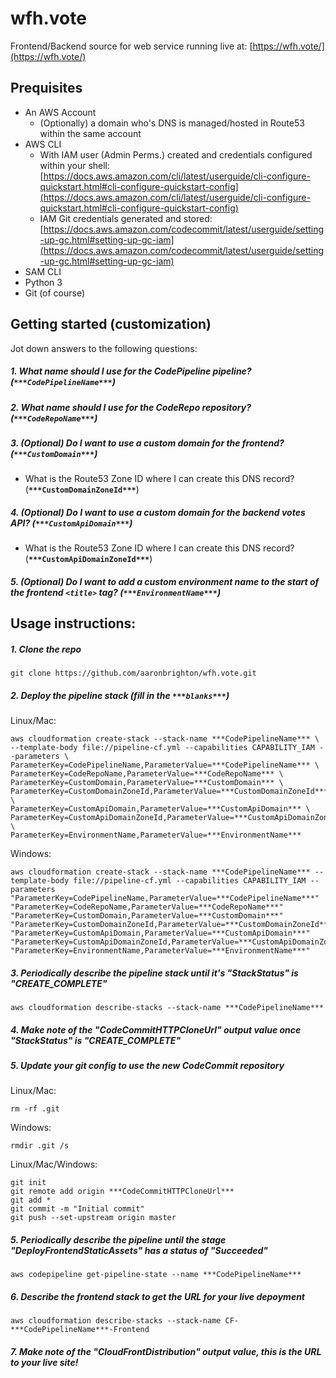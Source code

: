 # wfh.vote

Frontend/Backend source for web service running live at: [https://wfh.vote/](https://wfh.vote/)

## Prequisites

* An AWS Account
	* (Optionally) a domain who's DNS is managed/hosted in Route53 within the same account
* AWS CLI
	* With IAM user (Admin Perms.) created and credentials configured within your shell: [https://docs.aws.amazon.com/cli/latest/userguide/cli-configure-quickstart.html#cli-configure-quickstart-config](https://docs.aws.amazon.com/cli/latest/userguide/cli-configure-quickstart.html#cli-configure-quickstart-config)
	* IAM Git credentials generated and stored: [https://docs.aws.amazon.com/codecommit/latest/userguide/setting-up-gc.html#setting-up-gc-iam](https://docs.aws.amazon.com/codecommit/latest/userguide/setting-up-gc.html#setting-up-gc-iam)
* SAM CLI
* Python 3
* Git (of course)

## Getting started (customization)

Jot down answers to the following questions:

##### 1. What name should I use for the CodePipeline pipeline? (**`***CodePipelineName***`**)
##### 2. What name should I use for the CodeRepo repository? (**`***CodeRepoName***`**)
##### 3. (Optional) Do I want to use a custom domain for the frontend? (**`***CustomDomain***`**)
- What is the Route53 Zone ID where I can create this DNS record? (**`***CustomDomainZoneId***`**)
##### 4. (Optional) Do I want to use a custom domain for the backend votes API? (**`***CustomApiDomain***`**)
- What is the Route53 Zone ID where I can create this DNS record? (**`***CustomApiDomainZoneId***`**)
##### 5. (Optional) Do I want to add a custom environment name to the start of the frontend `<title>` tag? (**`***EnvironmentName***`**)


## Usage instructions:

##### 1. Clone the repo
```
git clone https://github.com/aaronbrighton/wfh.vote.git
```
##### 2. Deploy the pipeline stack (fill in the `***blanks***`)
Linux/Mac:
```
aws cloudformation create-stack --stack-name ***CodePipelineName*** \
--template-body file://pipeline-cf.yml --capabilities CAPABILITY_IAM --parameters \
ParameterKey=CodePipelineName,ParameterValue=***CodePipelineName*** \
ParameterKey=CodeRepoName,ParameterValue=***CodeRepoName*** \
ParameterKey=CustomDomain,ParameterValue=***CustomDomain*** \
ParameterKey=CustomDomainZoneId,ParameterValue=***CustomDomainZoneId*** \
ParameterKey=CustomApiDomain,ParameterValue=***CustomApiDomain*** \
ParameterKey=CustomApiDomainZoneId,ParameterValue=***CustomApiDomainZoneId*** \
ParameterKey=EnvironmentName,ParameterValue=***EnvironmentName***
```
Windows:
```
aws cloudformation create-stack --stack-name ***CodePipelineName*** --template-body file://pipeline-cf.yml --capabilities CAPABILITY_IAM --parameters "ParameterKey=CodePipelineName,ParameterValue=***CodePipelineName***" "ParameterKey=CodeRepoName,ParameterValue=***CodeRepoName***" "ParameterKey=CustomDomain,ParameterValue=***CustomDomain***" "ParameterKey=CustomDomainZoneId,ParameterValue=***CustomDomainZoneId***" "ParameterKey=CustomApiDomain,ParameterValue=***CustomApiDomain***" "ParameterKey=CustomApiDomainZoneId,ParameterValue=***CustomApiDomainZoneId***" "ParameterKey=EnvironmentName,ParameterValue=***EnvironmentName***"
```
##### 3. Periodically describe the pipeline stack until it's "StackStatus" is "CREATE_COMPLETE"
```
aws cloudformation describe-stacks --stack-name ***CodePipelineName***
```
##### 4. Make note of the "CodeCommitHTTPCloneUrl" output value once "StackStatus" is "CREATE_COMPLETE"
##### 5. Update your git config to use the new CodeCommit repository
Linux/Mac:
```
rm -rf .git
```
Windows:
```
rmdir .git /s
```
Linux/Mac/Windows:
```
git init
git remote add origin ***CodeCommitHTTPCloneUrl***
git add *
git commit -m "Initial commit"
git push --set-upstream origin master
```
##### 5. Periodically describe the pipeline until the stage "DeployFrontendStaticAssets" has a status of "Succeeded"
```
aws codepipeline get-pipeline-state --name ***CodePipelineName***
```
##### 6. Describe the frontend stack to get the URL for your live depoyment

```
aws cloudformation describe-stacks --stack-name CF-***CodePipelineName***-Frontend
```
##### 7. Make note of the "CloudFrontDistribution" output value, this is the URL to your live site!